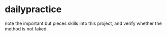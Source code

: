 # dailypractice
note the important but pieces skills into this project, and verify whether the method is not faked

